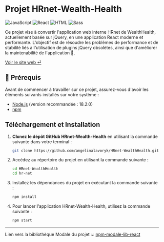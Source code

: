 # Projet HRnet-Wealth-Health
![JavaScript](https://img.shields.io/badge/JavaScript-F7DF1E?style=for-the-badge&logo=javascript&logoColor=black)
![React](https://img.shields.io/badge/React-20232A?style=for-the-badge&logo=react&logoColor=61DAFB)
![HTML](https://img.shields.io/badge/HTML5-E34F26?style=for-the-badge&logo=html5&logoColor=white)
![Sass](https://img.shields.io/badge/Sass-CC6699?style=for-the-badge&logo=sass&logoColor=white)


Ce projet vise à convertir l'application web interne HRnet de WealthHealth, actuellement basée sur jQuery, en une application React moderne et performante. L'objectif est de résoudre les problèmes de performance et de stabilité liés à l'utilisation de plugins jQuery obsolètes, ainsi que d'améliorer la maintenabilité de l'application 🚀.

[Voir le site web ⏎](https://angelinalavoryk.github.io/HRnet-WealthHealth/)


## 🚩 Prérequis

Avant de commencer à travailler sur ce projet, assurez-vous d'avoir les éléments suivants installés sur votre système :

- [Node.js](https://nodejs.org/) (version recommandée : 18.2.0)
- [npm](https://www.npmjs.com/)

##  Téléchargement et Installation

1. **Clonez le dépôt GitHub HRnet-Wealth-Health** en utilisant la commande suivante dans votre terminal :

   ```bash
   git clone https://github.com/angelinalavoryk/HRnet-WealthHealth.git

2. Accédez au répertoire du projet en utilisant la commande suivante :

   ```bash
   cd HRnet-WealthHealth
   cd hr-net

3. Installez les dépendances du projet en exécutant la commande suivante :

   ```bash
   npm install

4. Pour lancer l'application HRnet-Wealth-Health, utilisez la commande suivante :
     ```bash
   npm start

---

Lien vers la bibliothèque Modale du projet ⤵️: 
[npm-modale-lib-react](https://www.npmjs.com/package/npm-modale-lib-react?activeTab=readme)


